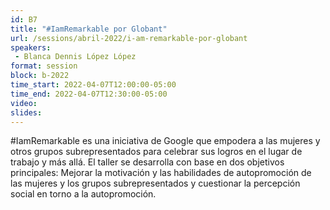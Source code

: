 ```yaml
---
id: B7
title: "#IamRemarkable por Globant"
url: /sessions/abril-2022/i-am-remarkable-por-globant
speakers:
 - Blanca Dennis López López
format: session
block: b-2022
time_start: 2022-04-07T12:00:00-05:00
time_end: 2022-04-07T12:30:00-05:00
video:
slides:
---
```


#IamRemarkable es una iniciativa de Google que empodera a las mujeres y otros grupos subrepresentados para celebrar sus logros en el lugar de trabajo y más allá. El taller se desarrolla con base en dos objetivos principales: Mejorar la motivación y las habilidades de autopromoción de las mujeres y los grupos subrepresentados y cuestionar la percepción social en torno a la autopromoción.
